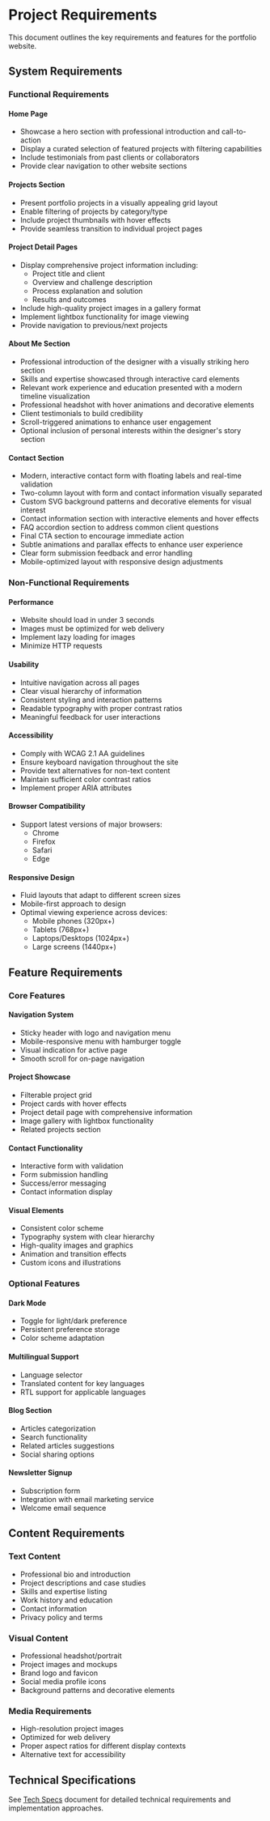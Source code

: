 # Project Requirements

This document outlines the key requirements and features for the portfolio website.

## System Requirements

### Functional Requirements

#### Home Page
- Showcase a hero section with professional introduction and call-to-action
- Display a curated selection of featured projects with filtering capabilities
- Include testimonials from past clients or collaborators
- Provide clear navigation to other website sections

#### Projects Section
- Present portfolio projects in a visually appealing grid layout
- Enable filtering of projects by category/type
- Include project thumbnails with hover effects
- Provide seamless transition to individual project pages

#### Project Detail Pages
- Display comprehensive project information including:
  - Project title and client
  - Overview and challenge description
  - Process explanation and solution
  - Results and outcomes
- Include high-quality project images in a gallery format
- Implement lightbox functionality for image viewing
- Provide navigation to previous/next projects

#### About Me Section
- Professional introduction of the designer with a visually striking hero section
- Skills and expertise showcased through interactive card elements
- Relevant work experience and education presented with a modern timeline visualization
- Professional headshot with hover animations and decorative elements
- Client testimonials to build credibility
- Scroll-triggered animations to enhance user engagement
- Optional inclusion of personal interests within the designer's story section

#### Contact Section
- Modern, interactive contact form with floating labels and real-time validation
- Two-column layout with form and contact information visually separated
- Custom SVG background patterns and decorative elements for visual interest
- Contact information section with interactive elements and hover effects
- FAQ accordion section to address common client questions
- Final CTA section to encourage immediate action
- Subtle animations and parallax effects to enhance user experience
- Clear form submission feedback and error handling
- Mobile-optimized layout with responsive design adjustments

### Non-Functional Requirements

#### Performance
- Website should load in under 3 seconds
- Images must be optimized for web delivery
- Implement lazy loading for images
- Minimize HTTP requests

#### Usability
- Intuitive navigation across all pages
- Clear visual hierarchy of information
- Consistent styling and interaction patterns
- Readable typography with proper contrast ratios
- Meaningful feedback for user interactions

#### Accessibility
- Comply with WCAG 2.1 AA guidelines
- Ensure keyboard navigation throughout the site
- Provide text alternatives for non-text content
- Maintain sufficient color contrast ratios
- Implement proper ARIA attributes

#### Browser Compatibility
- Support latest versions of major browsers:
  - Chrome
  - Firefox
  - Safari
  - Edge

#### Responsive Design
- Fluid layouts that adapt to different screen sizes
- Mobile-first approach to design
- Optimal viewing experience across devices:
  - Mobile phones (320px+)
  - Tablets (768px+)
  - Laptops/Desktops (1024px+)
  - Large screens (1440px+)

## Feature Requirements

### Core Features

#### Navigation System
- Sticky header with logo and navigation menu
- Mobile-responsive menu with hamburger toggle
- Visual indication for active page
- Smooth scroll for on-page navigation

#### Project Showcase
- Filterable project grid
- Project cards with hover effects
- Project detail page with comprehensive information
- Image gallery with lightbox functionality
- Related projects section

#### Contact Functionality
- Interactive form with validation
- Form submission handling
- Success/error messaging
- Contact information display

#### Visual Elements
- Consistent color scheme
- Typography system with clear hierarchy
- High-quality images and graphics
- Animation and transition effects
- Custom icons and illustrations

### Optional Features

#### Dark Mode
- Toggle for light/dark preference
- Persistent preference storage
- Color scheme adaptation

#### Multilingual Support
- Language selector
- Translated content for key languages
- RTL support for applicable languages

#### Blog Section
- Articles categorization
- Search functionality
- Related articles suggestions
- Social sharing options

#### Newsletter Signup
- Subscription form
- Integration with email marketing service
- Welcome email sequence

## Content Requirements

### Text Content
- Professional bio and introduction
- Project descriptions and case studies
- Skills and expertise listing
- Work history and education
- Contact information
- Privacy policy and terms

### Visual Content
- Professional headshot/portrait
- Project images and mockups
- Brand logo and favicon
- Social media profile icons
- Background patterns and decorative elements

### Media Requirements
- High-resolution project images
- Optimized for web delivery
- Proper aspect ratios for different display contexts
- Alternative text for accessibility

## Technical Specifications

See [Tech Specs](./tech-specs.md) document for detailed technical requirements and implementation approaches.
